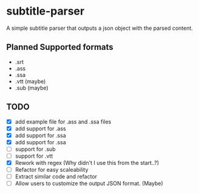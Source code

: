 # subtitle-parser
A simple subtitle parser that outputs a json object with the parsed content.

## Planned Supported formats
- .srt
- .ass
- .ssa
- .vtt (maybe)
- .sub (maybe)

## TODO
- [x] add example file for .ass and .ssa files
- [x] add support for .ass 
- [x] add support for .ssa 
- [x] add support for .ssa
- [ ] support for .sub
- [ ] support for .vtt
- [x] Rework with regex (Why didn't I use this from the start..?)
- [ ] Refactor for easy scaleability
- [ ] Extract similar code and refactor
- [ ] Allow users to customize the output JSON format. (Maybe)
